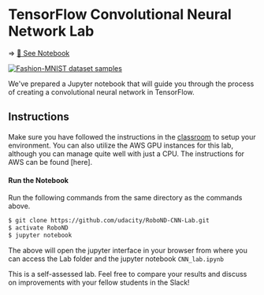 # TensorFlow Convolutional Neural Network Lab

⇒ [📝 See Notebook](./CNN_lab.ipynb)

[<img src="https://github.com/zalandoresearch/fashion-mnist/blob/master/doc/img/fashion-mnist-sprite.png" alt="Fashion-MNIST dataset samples" />](https://github.com/zalandoresearch/fashion-mnist/)

We've prepared a Jupyter notebook that will guide you through the process of creating a convolutional neural network in TensorFlow.

## Instructions

####
Make sure you have followed the instructions in the [classroom](https://classroom.udacity.com/nanodegrees/nd209-beta/parts/4405411f-bdc8-43fb-9e2b-b4b98a61c760/modules/375d6b1e-b31a-4d2e-b33a-996167faf77e/lessons/a4a80417-00cb-4a9c-8cc4-3a091414baa2/concepts/b4b04f6b-ed58-483b-acc7-3e5628ed9478) to setup your environment. You can also utilize the AWS GPU instances for this lab, although you can manage quite well with just a CPU. The instructions for AWS can be found [here].

#### Run the Notebook
Run the following commands from the same directory as the commands above.
```sh
$ git clone https://github.com/udacity/RoboND-CNN-Lab.git
$ activate RoboND
$ jupyter notebook
```
The above will open the jupyter interface in your browser from where you can access the Lab folder and the jupyter notebook `CNN_lab.ipynb`

This is a self-assessed lab. Feel free to compare your results and discuss on improvements with your fellow students in the Slack!
